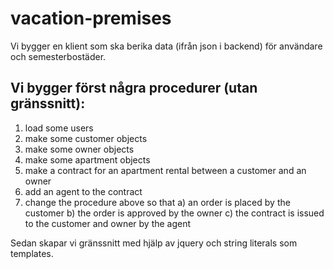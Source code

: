 # vacation-premises

Vi bygger en klient som ska berika data (ifrån json i backend) för användare och semesterbostäder. 

## Vi bygger först några procedurer (utan gränssnitt):

1. load some users
2. make some customer objects
3. make some owner objects
4. make some apartment objects
5. make a contract for an apartment rental between a customer and an owner
6. add an agent to the contract
7. change the procedure above so that
  a) an order is placed by the customer
  b) the order is approved by the owner
  c) the contract is issued to the customer and owner by the agent

Sedan skapar vi gränssnitt med hjälp av jquery och string literals som templates.
